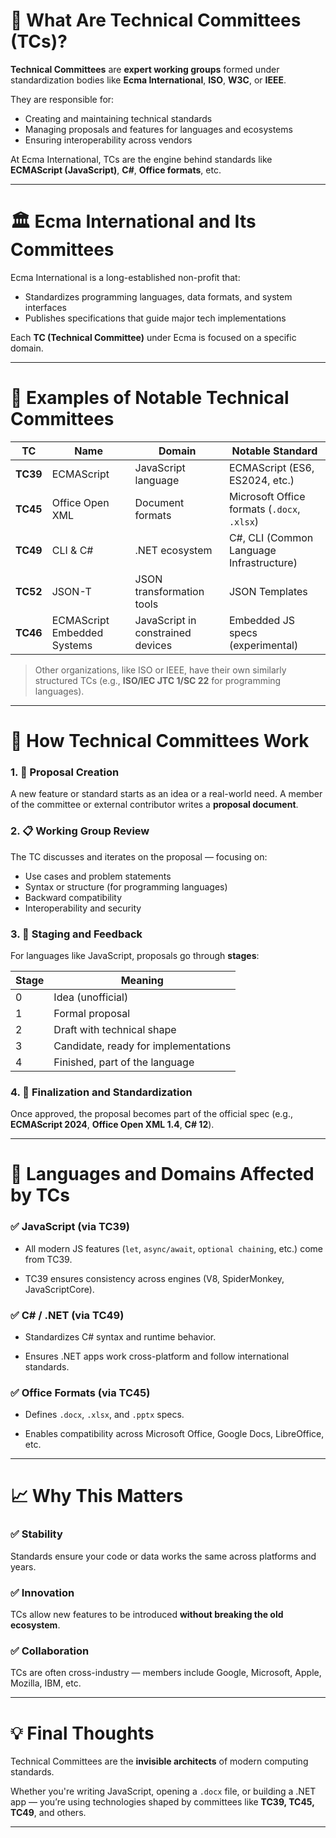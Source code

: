 # 🧭 What Are Technical Committees (TCs)?

**Technical Committees** are **expert working groups** formed under standardization bodies like **Ecma International**, **ISO**, **W3C**, or **IEEE**.

They are responsible for:

- Creating and maintaining technical standards
- Managing proposals and features for languages and ecosystems
- Ensuring interoperability across vendors
    

At Ecma International, TCs are the engine behind standards like **ECMAScript (JavaScript)**, **C#**, **Office formats**, etc.

---

# 🏛️ Ecma International and Its Committees

Ecma International is a long-established non-profit that:
- Standardizes programming languages, data formats, and system interfaces
- Publishes specifications that guide major tech implementations
    

Each **TC (Technical Committee)** under Ecma is focused on a specific domain.

---

# 🔢 Examples of Notable Technical Committees

|TC|Name|Domain|Notable Standard|
|---|---|---|---|
|**TC39**|ECMAScript|JavaScript language|ECMAScript (ES6, ES2024, etc.)|
|**TC45**|Office Open XML|Document formats|Microsoft Office formats (`.docx`, `.xlsx`)|
|**TC49**|CLI & C#|.NET ecosystem|C#, CLI (Common Language Infrastructure)|
|**TC52**|JSON-T|JSON transformation tools|JSON Templates|
|**TC46**|ECMAScript Embedded Systems|JavaScript in constrained devices|Embedded JS specs (experimental)|

> Other organizations, like ISO or IEEE, have their own similarly structured TCs (e.g., **ISO/IEC JTC 1/SC 22** for programming languages).

---

# 🔄 How Technical Committees Work

### 1. 🧠 **Proposal Creation**

A new feature or standard starts as an idea or a real-world need. A member of the committee or external contributor writes a **proposal document**.

### 2. 📋 **Working Group Review**

The TC discusses and iterates on the proposal — focusing on:

- Use cases and problem statements
- Syntax or structure (for programming languages)
- Backward compatibility
- Interoperability and security


### 3. 🧪 **Staging and Feedback**

For languages like JavaScript, proposals go through **stages**:

|Stage|Meaning|
|---|---|
|0|Idea (unofficial)|
|1|Formal proposal|
|2|Draft with technical shape|
|3|Candidate, ready for implementations|
|4|Finished, part of the language|

### 4. 📜 **Finalization and Standardization**

Once approved, the proposal becomes part of the official spec (e.g., **ECMAScript 2024**, **Office Open XML 1.4**, **C# 12**).

---

# 🔧 Languages and Domains Affected by TCs

### ✅ JavaScript (via **TC39**)

- All modern JS features (`let`, `async/await`, `optional chaining`, etc.) come from TC39.
    
- TC39 ensures consistency across engines (V8, SpiderMonkey, JavaScriptCore).
    

### ✅ C# / .NET (via **TC49**)

- Standardizes C# syntax and runtime behavior.
    
- Ensures .NET apps work cross-platform and follow international standards.
    

### ✅ Office Formats (via **TC45**)

- Defines `.docx`, `.xlsx`, and `.pptx` specs.
    
- Enables compatibility across Microsoft Office, Google Docs, LibreOffice, etc.
    

---

# 📈 Why This Matters

### ✅ Stability

Standards ensure your code or data works the same across platforms and years.

### ✅ Innovation

TCs allow new features to be introduced **without breaking the old ecosystem**.

### ✅ Collaboration

TCs are often cross-industry — members include Google, Microsoft, Apple, Mozilla, IBM, etc.

---

# 💡 Final Thoughts

Technical Committees are the **invisible architects** of modern computing standards.

Whether you're writing JavaScript, opening a `.docx` file, or building a .NET app — you’re using technologies shaped by committees like **TC39, TC45, TC49**, and others.

---

